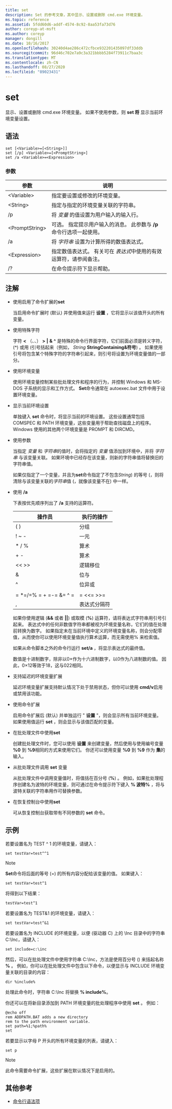 ```yaml
---
title: set
description: Set 的参考文章，其中显示、设置或删除 cmd.exe 环境变量。
ms.topic: reference
ms.assetid: 5fdd60d6-addf-4574-8c92-8aa53fa73d76
author: coreyp-at-msft
ms.author: coreyp
manager: dongill
ms.date: 10/16/2017
ms.openlocfilehash: 30240d4ae286c472cfbce932201435097df33ddb
ms.sourcegitcommit: 96d46c702e7a9c3a321bbbb5284f73911c7baa3c
ms.translationtype: MT
ms.contentlocale: zh-CN
ms.lasthandoff: 08/27/2020
ms.locfileid: "89023431"
---
```

# <a name="set"></a>set

显示、设置或删除 cmd.exe 环境变量。 如果不使用参数，则 **set 将** 显示当前环境变量设置。

## <a name="syntax"></a>语法

```
set [<Variable>=[<String>]]
set [/p] <Variable>=[<PromptString>]
set /a <Variable>=<Expression>
```

### <a name="parameters"></a>参数

|参数|说明|
|---------|-----------|
|\<Variable>|指定要设置或修改的环境变量。|
|\<String>|指定与指定的环境变量关联的字符串。|
|/p|将 *变量* 的值设置为用户输入的输入行。|
|\<PromptString>|可选。 指定提示用户输入的消息。 此参数与 **/p** 命令行选项一起使用。|
|/a|将 *字符串* 设置为计算所得的数值表达式。|
|\<Expression>|指定数值表达式。 有关可在 *表达式*中使用的有效运算符，请参阅备注。|
|/?|在命令提示符下显示帮助。|

## <a name="remarks"></a>注解

- 使用启用了命令扩展的**set**

  当启用命令扩展时 (默认) 并使用值来运行 **设置** ，它将显示以该值开头的所有变量。
- 使用特殊字符

  字符 **<** （、、） **>** **|** **&** **^** 是特殊的命令行界面字符，它们前面必须是转义字符， (**^**) 或用 (引号括起来（例如， *String* **StringContaining&符号**) 。 如果使用引号将包含某个特殊字符的字符串引起来，则引号将设置为环境变量值的一部分。
- 使用环境变量

  使用环境变量控制某些批处理文件和程序的行为，并控制 Windows 和 MS-DOS 子系统的显示和工作方式。 **Set**命令通常在 autoexec.bat 文件中用于设置环境变量。
- 显示当前环境设置

  单独键入 **set** 命令时，将显示当前的环境设置。 这些设置通常包括 COMSPEC 和 PATH 环境变量，这些变量用于帮助查找磁盘上的程序。 Windows 使用的其他两个环境变量是 PROMPT 和 DIRCMD。
- 使用参数

  当指定 *变量* 和 *字符串*的值时，会将指定的 *变量* 值添加到环境中，并将 *字符串* 与该变量关联。 如果环境中已经存在该变量，则新的字符串值将替换旧的字符串值。

  如果仅指定了一个变量，并且为**set**命令指定了不包含*String*) 的等号 (，则将清除与该变量关联的*字符串*值 (，就像该变量不在) 中一样。
- 使用 **/a**

  下表按优先顺序列出了 **/a** 支持的运算符。

  |        操作员         | 执行的操作  |
  |-------------------------|----------------------|
  |           ( )           |       分组       |
  |          ! ~ -          |        一元         |
  |         \* / %          |      算术      |
  |           + -           |      算术      |
  |          << >>          |    逻辑移位     |
  |            &            |     位与      |
  |            ^            | 位异或 |
  |                         |                      |
  | = \*=/=% = + =-= &= ^ = |      = <<= >>=       |
  |            ,            | 表达式分隔符 |

  如果你使用逻辑 (**&&** 或者 **||**) 或取模 (**%**) 运算符，请将表达式字符串用引号引起来。 表达式中的任何非数值字符串都被视为环境变量名称，它们的值在处理前转换为数字。 如果指定未在当前环境中定义的环境变量名称，则会分配零值，从而使你可以使用环境变量值执行算术运算，而无需使用% 来检索值。

  如果从命令脚本之外的命令行运行 **set/a** ，将显示表达式的最终值。

  数值是十进制数字，除非以0×作为十六进制数字，以0作为八进制数的值。 因此，0×12等效于18，这与022相同。
- 支持延迟的环境变量扩展

  延迟环境变量扩展支持默认情况下处于禁用状态，但你可以使用 **cmd/v**启用或禁用该功能。
- 使用命令扩展

  启用命令扩展后 (默认) 并单独运行 " **设置** "，则会显示所有当前环境变量。 如果使用值运行 **set** ，则会显示与该值匹配的变量。
- 在批处理文件中使用**set**

  创建批处理文件时，您可以使用 **设置** 来创建变量，然后使用与使用编号变量 **%0** 到 **%9**相同的方式来使用它们。 你还可以使用变量 **%0** 到 **%9** 作为 **集**的输入。
- 从批处理文件调用 **set** 变量

  从批处理文件中调用变量值时，将值括在百分号 (**%**) 。 例如，如果批处理程序创建名为波特的环境变量，则可通过在命令提示符下键入 **% 波特%** ，将与波特关联的字符串用作可替换参数。
- 在恢复控制台中使用**set**

  可从恢复控制台获取带有不同参数的 **set** 命令。

## <a name="examples"></a>示例

若要设置名为 TEST ^ 1 的环境变量，请键入：
```
set testVar=test^^1
```

> [!NOTE]
> **Set**命令将后面的等号 (=) 的所有内容分配给该变量的值。 如果键入：
> ```
> set testVar=test^1
> ```
> 将得到以下结果：
> ```
> testVar=test^1
> ```
> 若要设置名为 TEST&1 的环境变量，请键入：
> ```
> set testVar=test^&1
> ```
> 若要设置名为 INCLUDE 的环境变量，以便 (驱动器 C) 上的 \Inc 目录中的字符串 C:\Inc，请键入：
> ```
> set include=c:\inc
> ```
> 然后，可以在批处理文件中使用字符串 C:\Inc，方法是使用百分号 () 来括起名称 **%** 。 例如，你可以在批处理文件中包含以下命令，以便显示与 INCLUDE 环境变量关联的目录的内容：
> ```
> dir %include%
> ```
> 处理此命令时，字符串 C:\Inc 将替换 **% include%**。

你还可以在将新目录添加到 PATH 环境变量的批处理程序中使用 **set** 。 例如：
```
@echo off
rem ADDPATH.BAT adds a new directory
rem to the path environment variable.
set path=%1;%path%
set
```
若要显示以字母 P 开头的所有环境变量的列表，请键入：
```
set p
```

> [!NOTE]
> 此命令需要命令扩展，这些扩展在默认情况下是启用的。

## <a name="additional-references"></a>其他参考

- [命令行语法项](command-line-syntax-key.md)